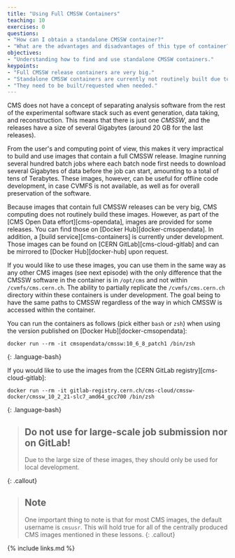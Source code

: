 ```yaml
---
title: "Using Full CMSSW Containers"
teaching: 10
exercises: 0
questions:
- "How can I obtain a standalone CMSSW container?"
- "What are the advantages and disadvantages of this type of container?"
objectives:
- "Understanding how to find and use standalone CMSSW containers."
keypoints:
- "Full CMSSW release containers are very big."
- "Standalone CMSSW containers are currently not routinely built due to their size."
- "They need to be built/requested when needed."
---
```

CMS does not have a concept of separating analysis software from the rest of
the experimental software stack such as event generation, data taking, and
reconstruction. This means that there is just one *CMSSW*, and the releases
have a size of several Gigabytes (around 20 GB for the last releases).

From the user's and computing point of view, this makes it very impractical to
build and use images that contain a full CMSSW release. Imagine running
several hundred batch jobs where each batch node first needs to download
several Gigabytes of data before the job can start, amounting to a total of
tens of Terabytes. These images, however, can be useful for offline code
development, in case CVMFS is not available, as well as for overall
preservation of the software.

Because images that contain full CMSSW releases can be very big, CMS computing
does not routinely build these images. However, as part of the
[CMS Open Data effort][cms-opendata], images are provided for some releases.
You can find those on [Docker Hub][docker-cmsopendata]. In addition, a
[build service][cms-containers] is currently under development. Those images can be found on [CERN GitLab][cms-cloud-gitlab] and can be mirrored to [Docker Hub][docker-hub] upon request.

If you would like to use these images, you can use them in the same way as
any other CMS images (see next episode) with the only difference that the CMSSW software in the
container is in `/opt/cms` and not within `/cvmfs/cms.cern.ch`. The ability to partially replicate the `/cvmfs/cms.cern.ch` directory within these containers is under development. The goal being to have the same paths to CMSSW regardless of the way in which CMSSW is accessed within the container.

You can run the containers as follows (pick either `bash` or `zsh`) when
using the version published on [Docker Hub][docker-cmsopendata]:

~~~
docker run --rm -it cmsopendata/cmssw:10_6_8_patch1 /bin/zsh
~~~
{: .language-bash}

If you would like to use the images from the [CERN GitLab registry][cms-cloud-gitlab]:

~~~
docker run --rm -it gitlab-registry.cern.ch/cms-cloud/cmssw-docker/cmssw_10_2_21-slc7_amd64_gcc700 /bin/zsh
~~~
{: .language-bash}

> ## Do not use for large-scale job submission nor on GitLab!
>
> Due to the large size of these images, they should only be used for local
> development.
>
{: .callout}

> ## Note
> One important thing to note is that for most CMS images, the default username is `cmsusr`. This will hold true for all of the centrally produced CMS images mentioned in these lessons.
{: .callout}

{% include links.md %}

